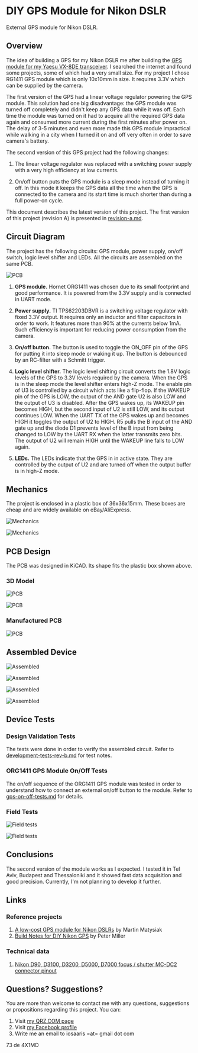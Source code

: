 # DIY GPS Module for Nikon DSLR

External GPS module for Nikon DSLR.

## Overview

The idea of building a GPS for my Nikon DSLR me after building the [GPS module for my Yaesu VX-8DE transceiver](https://github.com/4x1md/vx8_gps). I searched the internet and found some projects, some of which had a very small size. For my project I chose RG1411 GPS module which is only 10x10mm in size. It requires 3.3V which can be supplied by the camera.

The first version of the GPS had a linear voltage regulator powering the GPS module. This solution had one big disadvantage: the GPS module was turned off completely and didn't keep any GPS data while it was off. Each time the module was turned on it had to acquire all the required GPS data again and consumed more current during the first minutes after power on. The delay of 3-5 minutes and even more made this GPS module impractical while walking in a city when I turned it on and off very often in order to save camera's battery.

The second version of this GPS project had the following changes:

1. The linear voltage regulator was replaced with a switching power supply with a very high efficiency at low currents.

2. On/off button puts the GPS module is a sleep mode instead of turning it off. In this mode it keeps the GPS data all the time when the GPS is connected to the camera and its start time is much shorter than during a full power-on cycle.

This document describes the latest version of this project. The first version of this project (revision A) is presented in [revision-a.md](docs/revision-a.md).

## Circuit Diagram

The project has the following circuits: GPS module, power supply, on/off switch, logic level shifter and LEDs. All the circuits are assembled on the same PCB.

![PCB](images/schematics.png)

1. **GPS module.** Hornet ORG1411 was chosen due to its small footprint and good performance. It is powered from the 3.3V supply and is connected in UART mode.

2. **Power supply.** TI TPS62203DBVR is a switching voltage regulator with fixed 3.3V output. It requires only an inductor and filter capacitors in order to work. It features more than 90% at the currents below 1mA. Such efficiency is important for reducing power consumption from the camera.

3. **On/off button.** The button is used to toggle the ON_OFF pin of the GPS for putting it into sleep mode or waking it up. The button is debounced by an RC-filter with a Schmitt trigger.

4. **Logic level shifter.** The logic level shifting circuit converts the 1.8V logic levels of the GPS to 3.3V levels required by the camera. When the GPS is in the sleep mode the level shifter enters high-Z mode. The enable pin of U3 is controlled by a circuit which acts like a flip-flop. If the WAKEUP pin of the GPS is LOW, the output of the AND gate U2 is also LOW and the output of U3 is disabled. After the GPS wakes up, its WAKEUP pin becomes HIGH, but the second input of U2 is still LOW, and its output continues LOW. When the UART TX of the GPS wakes up and becomes HIGH it toggles the output of U2 to HIGH. R5 pulls the B input of the AND gate up and the diode D1 prevents level of the B input from being changed to LOW by the UART RX when the latter transmits zero bits. The output of U2 will remain HIGH until the WAKEUP line falls to LOW again.

6. **LEDs.** The LEDs indicate that the GPS in in active state. They are controlled by the output of U2 and are turned off when the output buffer is in high-Z mode.

## Mechanics

The project is enclosed in a plastic box of 36x36x15mm. These boxes are cheap and are widely available on eBay/AliExpress.

![Mechanics](images/revision-a/mech_1.jpg)

![Mechanics](images/revision-a/mech_2.jpg)

## PCB Design

The PCB was designed in KiCAD. Its shape fits the plastic box shown above.

### 3D Model

![PCB](images/rev-b-3d-model-1.png)

![PCB](images/rev-b-3d-model-1.png)

### Manufactured PCB

![PCB](images/revision-a/rev-a-pcb.jpg)

## Assembled Device

![Assembled](images/revision-a/assembled_1.jpg)

![Assembled](images/revision-a/assembled_2.jpg)

![Assembled](images/revision-a/assembled_3.jpg)

![Assembled](images/revision-a/assembled_4.jpg)

## Device Tests

### Design Validation Tests

The tests were done in order to verify the assembled circuit. Refer to [development-tests-rev-b.md](docs/development-tests-rev-b.md) for test notes.

### ORG1411 GPS Module On/Off Tests

The on/off sequence of the ORG1411 GPS module was tested in order to understand how to connect an external on/off button to the module. Refer to [gps-on-off-tests.md](docs/gps-on-off-tests.md) for details.

### Field Tests

![Field tests](images/field_tests_1.png)

![Field tests](images/field_tests_2.png)

## Conclusions

The second version of the module works as I expected. I tested it in Tel Aviv, Budapest and Thessaloniki and it showed fast data acquisition and good precision. Currently, I'm not planning to develop it further.

## Links

### Reference projects

1. [A low-cost GPS module for Nikon DSLRs](https://github.com/marmat/nikon-gp1-diy) by Martin Matysiak
2. [Build Notes for DIY Nikon GPS](http://www.petermillerphoto.com/nikongps/nikongps2.html) by Peter Miller

### Technical data

1. [Nikon D90, D3100, D3200, D5000, D7000 focus / shutter MC-DC2 connector pinout](http://pinoutguide.com/DigitalCameras/nikon_d90_pinout.shtml)

## Questions? Suggestions?
You are more than welcome to contact me with any questions, suggestions or propositions regarding this project. You can:

1. Visit [my QRZ.COM page](https://www.qrz.com/db/4X5DM)
2. Visit [my Facebook profile](https://www.facebook.com/Dima.Meln)
3. Write me an email to iosaaris =at= gmail dot com

73 de 4X1MD
